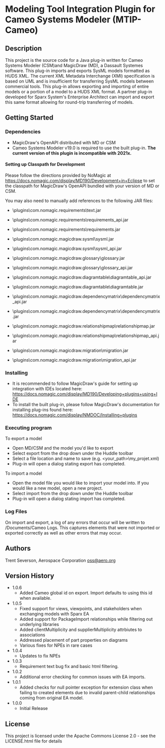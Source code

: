 # Modeling Tool Integration Plugin for Cameo Systems Modeler (MTIP-Cameo)

## Description

This project is the source code for a Java plug-in written for Cameo Systems Modeler (CSM)and MagicDraw (MD), a Dassault Systemes software. This plug-in imports and exports SysML models formatted as HUDS XML. The current XML Metadata Interchange (XMI) specification is based on UML and is insufficient for transferring SysML models between commercial tools. This plug-in allows exporting and importing of entire models or a portion of a model to a HUDS XML format. A partner plug-in developed for Sparx System's Enterprise Architect can import and export this same format allowing for round-trip transferring of models.

## Getting Started

### Dependencies

* MagicDraw's OpenAPI distributed with MD or CSM
* Cameo Systems Modeler v19.0 is required to use the built plug-in. **The current version of this plugin is incompatible with 2021x.**

#### Setting up Classpath for Development
Please follow the directions provided by NoMagic at https://docs.nomagic.com/display/MD190/Development+in+Eclipse to set the classpath for MagicDraw's OpenAPI bundled with your version of MD or CSM.

You may also need to manually add references to the following JAR files:
* <cameo install path>\plugins\com.nomagic.requirements\text.jar
* <cameo install path>\plugins\com.nomagic.requirements\requirements_api.jar
* <cameo install path>\plugins\com.nomagic.requirements\requirements.jar
* <cameo install path>\plugins\com.nomagic.magicdraw.sysml\sysml.jar
* <cameo install path>\plugins\com.nomagic.magicdraw.sysml\sysml_api.jar
* <cameo install path>\plugins\com.nomagic.magicdraw.glossary\glossary.jar
* <cameo install path>\plugins\com.nomagic.magicdraw.glossary\glossary_api.jar
* <cameo install path>\plugins\com.nomagic.magicdraw.diagramtable\diagramtable_api.jar
* <cameo install path>\plugins\com.nomagic.magicdraw.diagramtable\diagramtable.jar
* <cameo install path>\plugins\com.nomagic.magicdraw.dependencymatrix\dependencymatrix_api.jar
* <cameo install path>\plugins\com.nomagic.magicdraw.dependencymatrix\dependencymatrix.jar

* <cameo install path>\plugins\com.nomagic.magicdraw.relationshipmap\relationshipmap.jar
* <cameo install path>\plugins\com.nomagic.magicdraw.relationshipmap\relationshipmap_api.jar
* <cameo install path>\plugins\com.nomagic.magicdraw.migration\migration.jar
* <cameo install path>\plugins\com.nomagic.magicdraw.migration\migration_api.jar

### Installing

* It is recommended to follow MagicDraw's guide for setting up integration with IDEs located here: https://docs.nomagic.com/display/MD190/Developing+plugins+using+IDE 
* To install the built plug-in, please follow MagicDraw's documentation for installing plug-ins found here: https://docs.nomagic.com/display/NMDOC/Installing+plugins

### Executing program

To export a model
*  Open MD/CSM and the model you'd like to export
* Select export from the drop down under the Huddle toolbar
* Select a file location and name to save (e.g. <your_path>\my_projet.xml)
* Plug-in will open a dialog stating export has completed.

To import a model
* Open the model file you would like to import your model into. If you would like a new model, open a new project.
* Select import from the drop down under the Huddle toolbar
* Plug-in will open a dialog stating import has completed.

### Log Files
On import and export, a log of any errors that occur will be written to /Documents/Cameo Logs. This captures elements that were not imported or exported correctly as well as other errors that may occur.

## Authors

Trent Severson, Aerospace Corporation
oss@aero.org

## Version History

* 1.0.6
    * Added Cameo global id on export. Import defaults to using this id when available.
* 1.0.5
    * Fixed support for views, viewpoints, and stakeholders when exchanging models with Sparx EA
    * Added support for PackageImport relationships while filtering out underlying libraries
    * Added clientMultiplicity and supplierMultiplicity attrbiutes to associations
    * Addressed placement of part properties on diagrams
    * Various fixes for NPEs in rare cases
* 1.0.4
    * Updates to fix NPEs
* 1.0.3
    * Requirement text bug fix and basic html filtering.
* 1.0.2
    * Additional error checking for common issues with EA imports.
* 1.0.1
    * Added checks for null pointer exception for extension class when failing to created elements due to invalid parent-child relationships coming from original EA model.
* 1.0.0
    * Initial Release

## License

This project is licensed under the Apache Commons License 2.0 - see the LICENSE.html file for details
